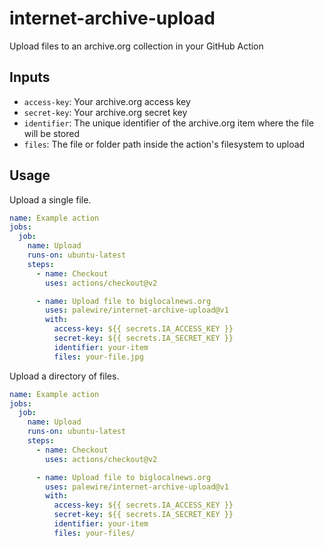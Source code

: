 # internet-archive-upload

Upload files to an archive.org collection in your GitHub Action

## Inputs

* `access-key`: Your archive.org access key
* `secret-key`:  Your archive.org secret key
* `identifier`: The unique identifier of the archive.org item where the file will be stored
* `files`: The file or folder path inside the action's filesystem to upload

## Usage

Upload a single file.

```yaml
name: Example action
jobs:
  job:
    name: Upload
    runs-on: ubuntu-latest
    steps:
      - name: Checkout
        uses: actions/checkout@v2

      - name: Upload file to biglocalnews.org
        uses: palewire/internet-archive-upload@v1
        with:
          access-key: ${{ secrets.IA_ACCESS_KEY }}
          secret-key: ${{ secrets.IA_SECRET_KEY }}
          identifier: your-item
          files: your-file.jpg
```

Upload a directory of files.

```yaml
name: Example action
jobs:
  job:
    name: Upload
    runs-on: ubuntu-latest
    steps:
      - name: Checkout
        uses: actions/checkout@v2

      - name: Upload file to biglocalnews.org
        uses: palewire/internet-archive-upload@v1
        with:
          access-key: ${{ secrets.IA_ACCESS_KEY }}
          secret-key: ${{ secrets.IA_SECRET_KEY }}
          identifier: your-item
          files: your-files/
```
